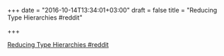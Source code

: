 +++
date = "2016-10-14T13:34:01+03:00"
draft = false
title = "Reducing Type Hierarchies  #reddit"

+++

<p><a href="https://t.co/7839jg7cpm">Reducing Type Hierarchies  #reddit</a></p>
